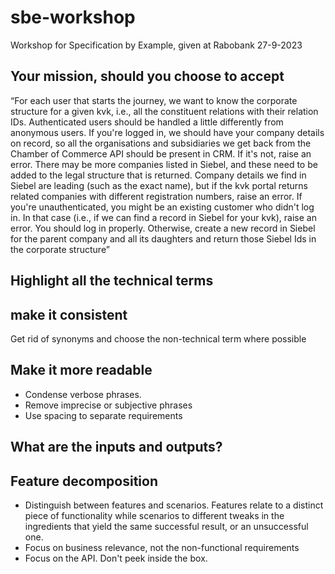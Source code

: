 # sbe-workshop
Workshop for Specification by Example, given at Rabobank 27-9-2023

## Your mission, should you choose to accept


“For each user that starts the journey, we want to know the corporate structure for a given kvk, i.e., all the constituent relations with their relation IDs. Authenticated users should be handled a little differently from anonymous users. If you're logged in, we should have your company details on record, so all the organisations and subsidiaries we get back from the Chamber of Commerce API should be present in CRM. If it's not, raise an error. There may be more companies listed in Siebel, and these need to be added to the legal structure that is returned. Company details we find in Siebel are leading (such as the exact name), but if the kvk portal returns related companies with different registration numbers, raise an error. If you're unauthenticated, you might be an existing customer who didn't log in. In that case (i.e., if we can find a record in Siebel for your kvk), raise an error. You should log in properly. Otherwise, create a new record in Siebel for the parent company and all its daughters and return those Siebel Ids in the corporate structure”

## Highlight all the technical terms

## make it consistent
Get rid of synonyms and choose the non-technical term where possible

## Make it more readable
* Condense verbose phrases.
* Remove imprecise or subjective phrases
* Use spacing to separate requirements

## What are the inputs and outputs?

## Feature decomposition
* Distinguish between features and scenarios.
  Features relate to a distinct piece of functionality while scenarios to different tweaks in the ingredients that yield the same successful result, or an unsuccessful one.
* Focus on business relevance, not the non-functional requirements
* Focus on the API. Don't peek inside the box.

